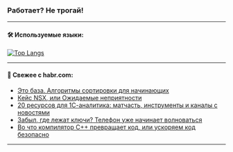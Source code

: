 ### Работает? Не трогай!

---
<!--
#### 🛠️ Technical stack:

![Java](https://img.shields.io/badge/Java-informational?logo=Oracle&style=flat&logoColor=white&color=FF4500)
![Kotlin](https://img.shields.io/badge/Kotlin-informational?logo=Kotlin&style=flat&logoColor=white&color=774D97)
![TS](https://img.shields.io/badge/TypeScript-informational?logo=typeScript&style=flat&logoColor=black&color=017acc)
![Python](https://img.shields.io/badge/Python-informational?logo=Python&style=flat&logoColor=black&color=ffdd54) <br>
![Spring](https://img.shields.io/badge/Spring-informational?logo=Spring&style=flat&logoColor=white&color=6DB33F) 
![SpringBoot](https://img.shields.io/badge/SpringBoot-informational?logo=SpringBoot&style=flat&logoColor=white&color=6DB33F)
![Nest](https://img.shields.io/badge/NestJS-informational?logo=NestJS&style=flat&logoColor=white&color=E0234E) 
![NodeJS](https://img.shields.io/badge/NodeJS-informational?logo=node.js&style=flat&logoColor=white&color=70A760)<br>
![PostgreSQL](https://img.shields.io/badge/PostgreSQL-informational?logo=PostgreSQL&style=flat&logoColor=white&color=DAA520)
![MongoDB](https://img.shields.io/badge/MongoDB-informational?logo=MongoDB&style=flat&logoColor=white&color=870000)
![Apache](https://img.shields.io/badge/Apache-informational?logo=apache&style=flat&logoColor=white&color=f74e28)

___ 
-->

#### 🛠️ Используемые языки:

[![Top Langs](https://github-readme-stats-u2qms2cxw-advtsettinggmailcoms-projects.vercel.app/api/top-langs/?username=zloylis&langs_count=10&hide_title=true&title_color=e6edf3&size_weight=0.5&count_weight=0.5&layout=compact&hide_progress=true&hide_border=true&theme=dracula)](https://github.com/zloylis)

<!---


####  :octocat:&nbsp;&nbsp; Статистика:

![GitHub stats](https://github-readme-stats-u2qms2cxw-advtsettinggmailcoms-projects.vercel.app/api?username=zloylis&show_icons=true&hide_border=true&theme=dracula&title_color=e6edf3&include_all_commits=true&count_private=true&hide_rank=false&hide_title=true&rank_icon=github)
-->
---

#### 💬 Свежее с habr.com:

<!-- BLOG-POST-LIST:START -->
- [Это база. Алгоритмы сортировки для начинающих](https://habr.com/ru/companies/selectel/articles/851206/?utm_source=habrahabr&utm_medium=rss&utm_campaign=851206)
- [Кейс NSX, или Ожидаемые неприятности](https://habr.com/ru/companies/jetinfosystems/articles/851310/?utm_source=habrahabr&utm_medium=rss&utm_campaign=851310)
- [20 ресурсов для 1С-аналитика: матчасть, инструменты и каналы с новостями](https://habr.com/ru/companies/yandex_praktikum/articles/850448/?utm_source=habrahabr&utm_medium=rss&utm_campaign=850448)
- [Забыл, где лежат ключи? Телефон уже начинает волноваться](https://habr.com/ru/articles/851302/?utm_source=habrahabr&utm_medium=rss&utm_campaign=851302)
- [Во что компилятор C++ превращает код, или ускоряем код безопасно](https://habr.com/ru/companies/ascon/articles/850406/?utm_source=habrahabr&utm_medium=rss&utm_campaign=850406)
<!-- BLOG-POST-LIST:END -->

---
